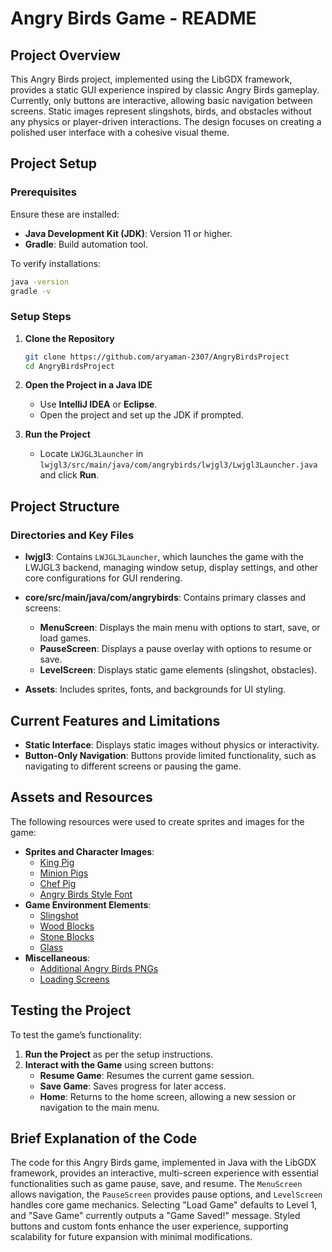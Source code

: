 # Angry Birds Game - README

## Project Overview

This Angry Birds project, implemented using the LibGDX framework, provides a static GUI experience inspired by classic Angry Birds gameplay. Currently, only buttons are interactive, allowing basic navigation between screens. Static images represent slingshots, birds, and obstacles without any physics or player-driven interactions. The design focuses on creating a polished user interface with a cohesive visual theme.

## Project Setup

### Prerequisites

Ensure these are installed:
- **Java Development Kit (JDK)**: Version 11 or higher.
- **Gradle**: Build automation tool.

To verify installations:
   ```bash
   java -version
   gradle -v
   ```

### Setup Steps

1. **Clone the Repository**
   ```bash
   git clone https://github.com/aryaman-2307/AngryBirdsProject
   cd AngryBirdsProject
   ```

2. **Open the Project in a Java IDE**
   - Use **IntelliJ IDEA** or **Eclipse**.
   - Open the project and set up the JDK if prompted.

3. **Run the Project**
   - Locate `LWJGL3Launcher` in `lwjgl3/src/main/java/com/angrybirds/lwjgl3/Lwjgl3Launcher.java` and click **Run**.

## Project Structure

### Directories and Key Files

- **lwjgl3**: Contains `LWJGL3Launcher`, which launches the game with the LWJGL3 backend, managing window setup, display settings, and other core configurations for GUI rendering.
  
- **core/src/main/java/com/angrybirds**: Contains primary classes and screens:
  - **MenuScreen**: Displays the main menu with options to start, save, or load games.
  - **PauseScreen**: Displays a pause overlay with options to resume or save.
  - **LevelScreen**: Displays static game elements (slingshot, obstacles).

- **Assets**: Includes sprites, fonts, and backgrounds for UI styling.

## Current Features and Limitations

- **Static Interface**: Displays static images without physics or interactivity.
- **Button-Only Navigation**: Buttons provide limited functionality, such as navigating to different screens or pausing the game.

## Assets and Resources

The following resources were used to create sprites and images for the game:

- **Sprites and Character Images**:
   - [King Pig](https://angrybirds.fandom.com/wiki/King_Pig?file=KingPigToons-SmileGrin.png)
   - [Minion Pigs](https://angrybirds.fandom.com/wiki/Minion_Pigs/Small_Pig)
   - [Chef Pig](https://angrybirds.fandom.com/wiki/Chef_Pig)
   - [Angry Birds Style Font](https://www.dafont.com/angrybirds.font?psize=s)
- **Game Environment Elements**:
   - [Slingshot](https://angrybirds.fandom.com/wiki/Slingshot)
   - [Wood Blocks](https://angrybirds.fandom.com/wiki/Wood)
   - [Stone Blocks](https://angrybirds.fandom.com/wiki/Stone?file=Toons_Stone_Block.png)
   - [Glass](https://angrybirds.fandom.com/wiki/Glass)
- **Miscellaneous**:
   - [Additional Angry Birds PNGs](https://www.freeiconspng.com/images/angry-birds-png)
   - [Loading Screens](https://angrybirds.fandom.com/wiki/Angry_Birds_(series)/Loading_Screens)

## Testing the Project

To test the game’s functionality:

1. **Run the Project** as per the setup instructions.
2. **Interact with the Game** using screen buttons:
   - **Resume Game**: Resumes the current game session.
   - **Save Game**: Saves progress for later access.
   - **Home**: Returns to the home screen, allowing a new session or navigation to the main menu.

## Brief Explanation of the Code

The code for this Angry Birds game, implemented in Java with the LibGDX framework, provides an interactive, multi-screen experience with essential functionalities such as game pause, save, and resume. The `MenuScreen` allows navigation, the `PauseScreen` provides pause options, and `LevelScreen` handles core game mechanics. Selecting "Load Game" defaults to Level 1, and "Save Game" currently outputs a "Game Saved!" message. Styled buttons and custom fonts enhance the user experience, supporting scalability for future expansion with minimal modifications.

